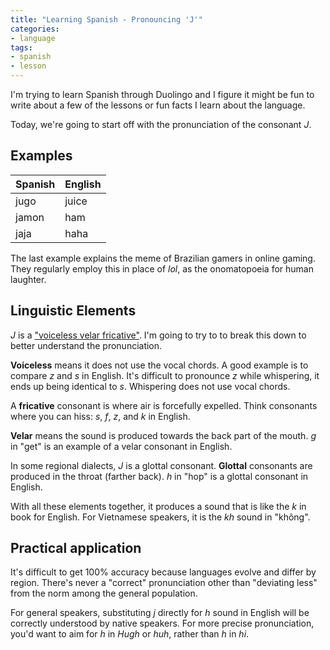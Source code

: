 ```yaml
---
title: "Learning Spanish - Pronouncing 'J'"
categories:
- language
tags:
- spanish
- lesson
---
```


I'm trying to learn Spanish through Duolingo and I figure it might be fun to write about a few of the lessons or fun
facts I learn about the language.

Today, we're going to start off with the pronunciation of the consonant _J_.

## Examples

Spanish | English
-|-
jugo | juice
jamon | ham
jaja | haha

The last example explains the meme of Brazilian gamers in online gaming.
They regularly employ this in place of _lol_, as the onomatopoeia for human laughter.

## Linguistic Elements

_J_ is a ["voiceless velar fricative"][1].
I'm going to try to to break this down to better understand the pronunciation.

[1]: https://en.wikipedia.org/wiki/Voiceless_velar_fricative

**Voiceless** means it does not use the vocal chords.
A good example is to compare _z_ and _s_ in English.
It's difficult to pronounce _z_ while whispering, it ends up being identical to _s_.
Whispering does not use vocal chords.

A **fricative** consonant is where air is forcefully expelled.
Think consonants where you can hiss: _s_, _f_, _z_, and _k_ in English.

**Velar** means the sound is produced towards the back part of the mouth.
_g_ in "get" is an example of a velar consonant in English.

In some regional dialects, _J_ is a glottal consonant.
**Glottal** consonants are produced in the throat (farther back).
_h_ in "hop" is a glottal consonant in English.

With all these elements together, it produces a sound that is like the _k_ in book for English.
For Vietnamese speakers, it is the _kh_ sound in "không".

## Practical application

It's difficult to get 100% accuracy because languages evolve and differ by region.
There's never a "correct" pronunciation other than "deviating less" from the norm among the general population.

For general speakers, substituting _j_ directly for _h_ sound in English will be correctly understood by native speakers.
For more precise pronunciation, you'd want to aim for _h_ in _Hugh_ or _huh_, rather than _h_ in _hi_.

